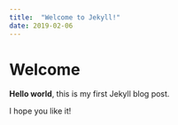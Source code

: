 ```yaml
---
title:  "Welcome to Jekyll!"
date: 2019-02-06
---
```


# Welcome

**Hello world**, this is my first Jekyll blog post.

I hope you like it!

